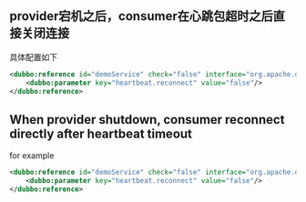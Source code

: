 ## provider宕机之后，consumer在心跳包超时之后直接关闭连接

具体配置如下

```xml
<dubbo:reference id="demoService" check="false" interface="org.apache.dubbo.demo.DemoService">
    <dubbo:parameter key="heartbeat.reconnect" value="false"/>
</dubbo:reference>
```



## When provider shutdown, consumer reconnect directly after heartbeat timeout

for example

```xml
<dubbo:reference id="demoService" check="false" interface="org.apache.dubbo.demo.DemoService">
    <dubbo:parameter key="heartbeat.reconnect" value="false"/>
</dubbo:reference>
```

